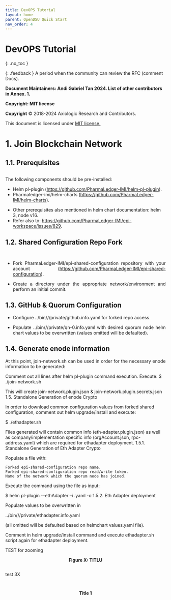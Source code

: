 ```yaml
---
title: DevOPS Tutorial 
layout: home
parent: OpenDSU Quick Start
nav_order: 4
---
```



# DevOPS Tutorial
{: .no_toc }

{: .feedback }
A period when the community can review the RFC (comment Docs).



**Document Maintainers: Andi Gabriel Tan 2024. List of other contributors in Annex. 1.**

**Copyright: MIT license**

 **Copyright** © 2018-2024 Axiologic Research and Contributors.

This document is licensed under [MIT license.](https://en.wikipedia.org/wiki/MIT_License)


# 1. Join Blockchain Network
## 1.1. Prerequisites

<div style="text-align:center;">
    <img alt="" src="https://docs.google.com/drawings/d/e/2PACX-1vQXzEuurQpzSmpHvjVQ55qP09jC4-53iSwucI6tL2my7qSW60k0L_wNSNVM7KfaGNmUFNzZIUhyUEJJ/pub?w=3197&h=951" class="imgMain" style="max-width: 100%; margin-left: 0px;"/>
    <p><b></b></p>
</div>

<p style='text-align: justify;'>The following components should be pre-installed:</p>

* Helm pl-plugin (<a href="https://github.com/PharmaLedger-IMI/helm-pl-plugin">https://github.com/PharmaLedger-IMI/helm-pl-plugin</a>).
* Pharmaledger-imi/helm-charts (<a href="https://github.com/PharmaLedger-IMI/helm-charts">https://github.com/PharmaLedger-IMI/helm-charts</a>).


- Other prerequisites also mentioned in helm chart documentation: helm 3, node v16.
- Refer also to: https://github.com/PharmaLedger-IMI/epi-workspace/issues/829.

## 1.2. Shared Configuration Repo Fork

<div style="text-align:center;">
    <img alt="" src="https://docs.google.com/drawings/d/e/2PACX-1vRZQSJCXgkodxmMj5AE_xvp9uVFIGfGFAtS9na-i3hwNMAjyY0LXQs43hYhp4HcEUHl-iNIlm2KnuxS/pub?w=1352&h=686" class="imgMain" style="max-width: 100%; margin-left: 0px;"/>
    <p><b></b></p>
</div>


<div style="text-align:center;">
    <img alt="" src="https://docs.google.com/drawings/d/e/2PACX-1vTkMe3YMQ6rziFepuCpvRWBQXiRRnkKUHyO5sF08wBR04VuxCStRf_p0t7G-eqfVcDPxIcD_F8qkdoC/pub?w=1565&h=779" class="imgMain" style="max-width: 100%; margin-left: 0px;"/>
    <p><b></b></p>
</div>


- <p style='text-align: justify;'>Fork PharmaLedger-IMI/epi-shared-configuration repository with your account   (<a href="https://github.com/PharmaLedger-IMI/epi-shared-configuration">https://github.com/PharmaLedger-IMI/epi-shared-configuration</a>).</p>
- <p style='text-align: justify;'>Create a directory under the appropriate network/environment and perform an initial commit.</p>

## 1.3. GitHub & Quorum Configuration

- <p style='text-align: justify;'>Configure ../bin/<company>/<network>/private/github.info.yaml for forked repo access.</p>
- <p style='text-align: justify;'>Populate ../bin/<company>/<network>/private/qn-0.info.yaml with desired quorum node helm chart values to be overwritten (values omitted will be defaulted).</p>

## 1.4. Generate enode information

<p style='text-align: justify;'>At this point, join-network.sh can be used in order for the necessary enode information to be generated:
</p>
    Comment out all lines after helm pl-plugin command execution.
    Execute: $ ./join-network.sh <company-name>

This  will create join-network.plugin.json & join-network.plugin.secrets.json
1.5. Standalone Generation of enode Crypto

In order to download common configuration values from forked shared configuration, comment out helm upgrade/install and execute:

$ ./ethadapter.sh <company>

Files generated will contain common info (eth-adapter.plugin.json) as well as company/implementation specific info (orgAccount.json, rpc-address.yaml) which are required for ethadapter deployment.
1.5.1. Standalone Generation of Eth Adapter Crypto

Populate a file with:

    Forked epi-shared-configuration repo name.
    Forked epi-shared-configuration repo read/write token.
    Name of the network which the quorum node has joined.

Execute the command using the file as input:

$ helm pl-plugin --ethAdapter –i <filename>.yaml -o
1.5.2. Eth Adapter deployment

Populate values to be overwritten in

../bin/<company>/<network>/private/ethadapter.info.yaml

 (all omitted will be defaulted based on helmchart values.yaml file).


Comment in helm upgrade/install command and execute ethadapter.sh script again for ethadapter deployment.



TEST for zooming

<!DOCTYPE html>
<html lang="en">
<head>
<meta charset="UTF-8">
<meta name="viewport" content="width=device-width, initial-scale=1.0">
<title>Zoomable Image</title>
<style>
  /* Styles for the modal */
  .modal {
    display: none;
    position: fixed;
    z-index: 1;
    left: 0;
    top: 0;
    width: 100%;
    height: 100%;
    overflow: auto;
    background-color: rgb(0,0,0);
    background-color: rgba(0,0,0,0.9);
  }

  /* Modal content */
  .modal-content {
    margin: auto;
    display: block;
    max-width: 90%;
    max-height: 90%;
  }

  /* Close button */
  .close {
    position: absolute;
    top: 15px;
    right: 35px;
    color: #f1f1f1;
    font-size: 40px;
    font-weight: bold;
    transition: 0.3s;
    cursor: pointer;
  }

  .close:hover,
  .close:focus {
    color: #bbb;
    text-decoration: none;
    cursor: pointer;
  }
</style>
</head>
<body>

<div style="text-align:center;"> 
    <p><b>Figure X: TITLU</b></p>
</div>

<div style="display: flex; justify-content: center;">
  <img 
    alt="" 
    src="https://docs.google.com/drawings/d/e/2PACX-1vRZQSJCXgkodxmMj5AE_xvp9uVFIGfGFAtS9na-i3hwNMAjyY0LXQs43hYhp4HcEUHl-iNIlm2KnuxS/pub?w=1352&h=686" 
    class="imgMain" 
    style="max-width: 69%; cursor: pointer; transition: max-width 0.3s ease-in-out;"
    onclick="openModal(this.src)"
  />
</div>

<div id="myModal" class="modal">
  <span class="close" onclick="closeModal()">&times;</span>
  <img class="modal-content" id="modalImg">
</div>

<script>
function openModal(imgSrc) {
  var modal = document.getElementById("myModal");
  var modalImg = document.getElementById("modalImg");
  modal.style.display = "block";
  modalImg.src = imgSrc;
}

function closeModal() {
  var modal = document.getElementById("myModal");
  modal.style.display = "none";
}
</script>

</body>
</html>



test 3X


<body>

<!-- HTML content with the image -->

<div style="display: flex; justify-content: center;">
  <img 
    alt="" 
    src="LINK" 
    class="imgMain" 
    style="max-width: 100%; cursor: pointer; transition: max-width 0.3s ease-in-out;"
    onclick="openModal(this.src)"
  />
</div>

<div style="text-align:center;"> 
    <p><b></b></p>
</div>

<div id="myModal" class="modal">
  <span class="close" onclick="closeModal()">&times;</span>
  <img class="modal-content" id="modalImg">
</div>

</body>



<body>

<!-- HTML content with the image -->


<div style="display: flex; justify-content: center;">
  <img 
    alt="" 
    src="https://docs.google.com/drawings/d/e/2PACX-1vQXzEuurQpzSmpHvjVQ55qP09jC4-53iSwucI6tL2my7qSW60k0L_wNSNVM7KfaGNmUFNzZIUhyUEJJ/pub?w=3197&h=951" 
    class="imgMain" 
    style="max-width: 69%; cursor: pointer; transition: max-width 0.3s ease-in-out;"
    onclick="openModal(this.src)"
  />
</div>

<div style="text-align:center;"> 
    <p><b>Title 1</b></p>
</div>

<div id="myModal" class="modal">
  <span class="close" onclick="closeModal()">&times;</span>
  <img class="modal-content" id="modalImg">
</div>

</body>
